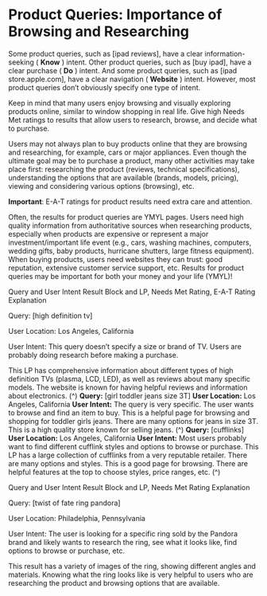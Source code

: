 # Product Queries: Importance of Browsing and Researching

Some product queries, such as [ipad reviews], have a clear information-seeking ( **Know** ) intent. Other product queries, such as [buy ipad], have a clear purchase ( **Do** ) intent. And some product queries, such as [ipad store.apple.com], have a clear navigation ( **Website** ) intent. However, most product queries don’t obviously specify one type of intent.

Keep in mind that many users enjoy browsing and visually exploring products online, similar to window shopping in real life. Give high Needs Met ratings to results that allow users to research, browse, and decide what to purchase.

Users may not always plan to buy products online that they are browsing and researching, for example, cars or major appliances. Even though the ultimate goal may be to purchase a product, many other activities may take place first:
researching the product (reviews, technical specifications), understanding the options that are available (brands, models, pricing), viewing and considering various options (browsing), etc.

**Important**: E-A-T ratings for product results need extra care and attention.

Often, the results for product queries are YMYL pages. Users need high quality information from authoritative sources when researching products, especially when products are expensive or represent a major investment/important life event
(e.g., cars, washing machines, computers, wedding gifts, baby products, hurricane shutters, large fitness equipment). When buying products, users need websites they can trust: good reputation, extensive customer service support, etc. Results for product queries may be important for both your money and your life (YMYL)!

Query and User Intent Result Block and LP, Needs Met Rating, E-A-T Rating Explanation

Query: [high definition tv]

User Location: Los Angeles, California

User Intent: This query doesn’t specify a size or brand of TV. Users are probably doing research before making a purchase.

This LP has comprehensive information about different types of high definition TVs (plasma, LCD, LED), as well as reviews about many specific models. The website is known for having helpful reviews and information about electronics.
(^)
**Query:** [girl toddler jeans size 3T]
**User Location:** Los Angeles, California
**User Intent:** The query is very specific. The user wants to browse and find an item to buy. This is a helpful page for browsing and shopping for toddler girls jeans. There are many options for jeans in size 3T. This is a high quality store known for selling jeans.
(^)
**Query:** [cufflinks]
**User Location:** Los Angeles, California
**User Intent:** Most users probably want to find different cufflink styles and options to browse or purchase. This LP has a large collection of cufflinks from a very reputable retailer. There are many options and styles. This is a good page for browsing. There are helpful features at the top to choose styles, price ranges, etc.
(^)

Query and User Intent Result Block and LP, Needs Met Rating Explanation

Query: [twist of fate ring pandora]

User Location: Philadelphia, Pennsylvania

User Intent: The user is looking for a specific ring sold by the Pandora brand and likely wants to research the ring, see what it looks like, find options to browse or purchase, etc.

This result has a variety of images of the ring, showing different angles and materials. Knowing what the ring looks like is very helpful to users who are researching the product and browsing options that are available.
